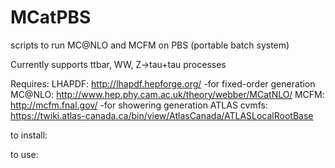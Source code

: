 MCatPBS
=======

scripts to run MC@NLO and MCFM on PBS (portable batch system)

Currently supports ttbar, WW, Z->tau+tau processes

Requires:
LHAPDF: http://lhapdf.hepforge.org/
-for fixed-order generation
MC@NLO: http://www.hep.phy.cam.ac.uk/theory/webber/MCatNLO/
MCFM:   http://mcfm.fnal.gov/
-for showering generation
ATLAS cvmfs: https://twiki.atlas-canada.ca/bin/view/AtlasCanada/ATLASLocalRootBase

to install:

to use: